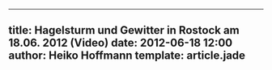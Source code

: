 ---
title: Hagelsturm und Gewitter in Rostock am 18.06. 2012 (Video)
date: 2012-06-18 12:00
author: Heiko Hoffmann
template: article.jade
----
